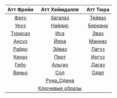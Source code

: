 |Атт Фрейи|Атт Хеймдалля|Атт Тюра|
|:-:|:-:|:-:|
|[Феху](fehu.md)|[Хагалаз](hagalaz.md)|[Тейваз](teivaz.md)|
|[Уруз](uruz.md)|[Найдис](nautiz.md)|[Беркана](berkana.md)|
|[Турисаз](turisaz.md)|[Иса](isa.md)|[Эваз](evaz.md)|
|[Ансуз](ansuz.md)|[Йера](jera.md)|[Манназ](mannaz.md)|
|[Райдо](raido.md)|[Эйваз](ihwaz.md)|[Лагуз](laguz.md)|
|[Кеназ](kenaz.md)|[Перт](pert.md)|[Ингуз](inguz.md)|
|[Гебо](gebo.md)|[Альгиз](algiz.md)|[Дагаз](dagaz.md)|
|[Виньо](winjo.md)|[Сол](sol.md)|[Одал](odal.md)|
||[Руна_Одина](runa_odina.md)||
||[Ключевые образы](obrazi.md)||